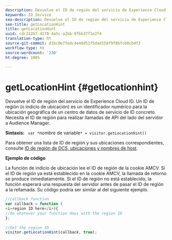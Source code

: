 ```yaml
---
description: Devuelve el ID de región del servicio de Experience Cloud ID. Un ID de región (o indicio de ubicación) es un identificador numérico para la ubicación geográfica de un centro de datos de servicio de ID concreto. Necesita el ID de región para realizar llamadas de API del lado del servidor a Audience Manager.
keywords: ID Service
seo-description: Devuelve el ID de región del servicio de Experience Cloud ID. Un ID de región (o indicio de ubicación) es un identificador numérico para la ubicación geográfica de un centro de datos de servicio de ID concreto. Necesita el ID de región para realizar llamadas de API del lado del servidor a Audience Manager.
seo-title: getLocationHint
title: getLocationHint
uuid: cdc312b7-d270-4a5c-a2bb-0fbb37f1e2f4
translation-type: ht
source-git-commit: d2bc0e7fedc4e48d51f5dad158f9f8bfcb0cb4f3
workflow-type: ht
source-wordcount: '230'
ht-degree: 100%

---
```



# getLocationHint {#getlocationhint}

Devuelve el ID de región del servicio de Experience Cloud ID. Un ID de región (o indicio de ubicación) es un identificador numérico para la ubicación geográfica de un centro de datos de servicio de ID concreto. Necesita el ID de región para realizar llamadas de API del lado del servidor a Audience Manager.

**Sintaxis:** ` var *`nombre de variable`* = visitor.getLocationHint()`

Para obtener una lista de ID de región y sus ubicaciones correspondientes, consulte [ID de región de DCS, ubicaciones y nombres de host](https://docs.adobe.com/content/help/es-ES/audience-manager/user-guide/api-and-sdk-code/dcs/dcs-api-reference/dcs-regions.html).

**Ejemplo de código**

La función de indicio de ubicación lee el ID de región de la cookie AMCV. Si el ID de región ya está establecido en la cookie AMCV, la llamada de retorno se produce inmediatamente. Si el ID de región no está establecido, la función esperará una respuesta del servidor antes de pasar el ID de región a la rellamada. Su código podría ser similar al del siguiente ejemplo.

```js
//callback function 
var callback = function ( 
<i>region ID here</i>){ 
//do whatever your function does with the region ID 
}; 
 
//Get the region ID 
visitor.getLocationHint(callback, true); 
```

